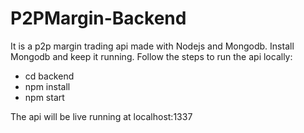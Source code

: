 # P2PMargin-Backend

It is a p2p margin trading api made with Nodejs and Mongodb.
Install Mongodb and keep it running.
Follow the steps to run the api locally:

- cd backend
- npm install
- npm start

The api will be live running at localhost:1337